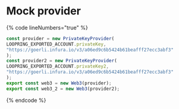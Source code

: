 # Mock provider

{% code lineNumbers="true" %}
```ts
const provider = new PrivateKeyProvider(
LOOPRING_EXPORTED_ACCOUNT.privateKey,
"https://goerli.infura.io/v3/a06ed9c6b5424b61beafff27ecc3abf3"
);
const provider2 = new PrivateKeyProvider(
LOOPRING_EXPORTED_ACCOUNT.privateKey2,
"https://goerli.infura.io/v3/a06ed9c6b5424b61beafff27ecc3abf3"
);
export const web3 = new Web3(provider);
export const web3_2 = new Web3(provider2);
```
{% endcode %}
